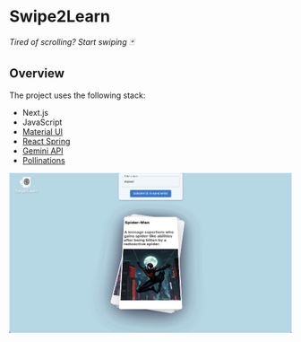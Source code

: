 # Swipe2Learn

_Tired of scrolling? Start swiping 🃏_

## Overview

The project uses the following stack:

- Next.js
- JavaScript
- [Material UI](https://mui.com/material-ui/)
- [React Spring](https://www.react-spring.dev/)
- [Gemini API](https://ai.google.dev/gemini-api/docs/quickstart?lang=node)
- [Pollinations](https://image.pollinations.ai/prompt/)

![Swipe2Learn](public/demo.png)
